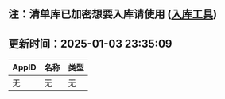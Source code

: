 ## 注：清单库已加密想要入库请使用 ([入库工具](https://github.com/BlankTMing/ManifestAutoUpdate/releases))

## 更新时间：2025-01-03 23:35:09
| AppID | 名称 | 类型  |
| :-------------------- | :----------------------------- | :----------- |
| 无 | 无 | 无 |
